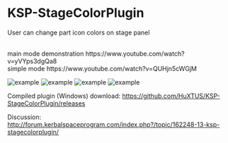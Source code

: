 # KSP-StageColorPlugin
User can change part icon colors on stage panel

 <br />
main mode demonstration https://www.youtube.com/watch?v=yVYps3dgQa8 <br />
simple mode https://www.youtube.com/watch?v=QUHjn5cWGjM

![example](https://pp.userapi.com/c841521/v841521660/1d67/zSUkPK_noqo.jpg)
![example](https://pp.userapi.com/c841521/v841521660/1d73/6WIx9hlSk_k.jpg)
![example](https://pp.userapi.com/c841521/v841521660/1d7a/RrxHPCX1xB4.jpg)
![example](https://pp.userapi.com/c841521/v841521660/1d81/Ew9NLEPS7z8.jpg)


Compiled plugin (Windows) download: https://github.com/HuXTUS/KSP-StageColorPlugin/releases

Discussion: http://forum.kerbalspaceprogram.com/index.php?/topic/162248-13-ksp-stagecolorplugin/
